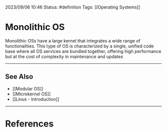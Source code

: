 2023/09/06 10:46
Status: #definition
Tags: [[Operating Systems]]

# Monolithic OS

Monolithic OSs have a large kernel that integrates a wide range of functionalities. This type of OS is characterized by a single, unified code base where all OS services are bundled together, offering high performance but at the cost of complexity in maintenance and updates

---
## See Also
- [[Modular OS]]
- [[Microkernel OS]]
- [[Linux - Introduction]]

---
# References
